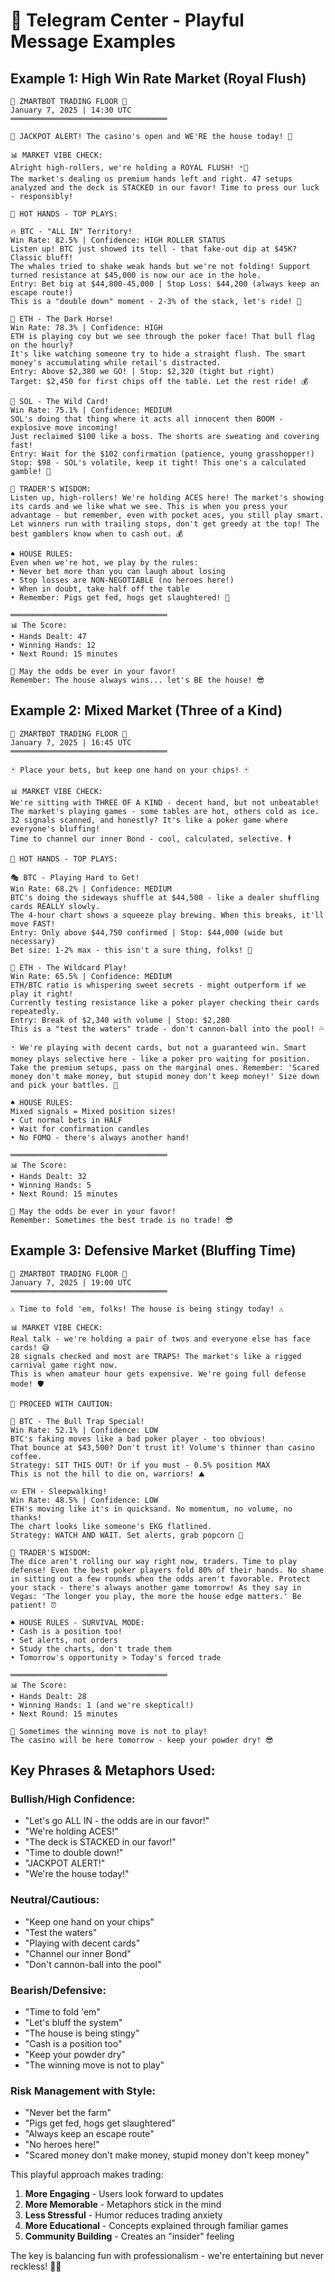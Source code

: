 # 🎰 Telegram Center - Playful Message Examples

## Example 1: High Win Rate Market (Royal Flush)

```
🎰 ZMARTBOT TRADING FLOOR 🎰
January 7, 2025 | 14:30 UTC
═══════════════════════════════════

🎲 JACKPOT ALERT! The casino's open and WE'RE the house today! 🎲

📊 MARKET VIBE CHECK:
Alright high-rollers, we're holding a ROYAL FLUSH! 🃏👑 
The market's dealing us premium hands left and right. 47 setups analyzed and the deck is STACKED in our favor! Time to press our luck - responsibly! 

🎯 HOT HANDS - TOP PLAYS:

🔥 BTC - "ALL IN" Territory! 
Win Rate: 82.5% | Confidence: HIGH ROLLER STATUS
Listen up! BTC just showed its tell - that fake-out dip at $45K? Classic bluff! 
The whales tried to shake weak hands but we're not folding! Support turned resistance at $45,000 is now our ace in the hole. 
Entry: Bet big at $44,800-45,000 | Stop Loss: $44,200 (always keep an escape route!)
This is a "double down" moment - 2-3% of the stack, let's ride! 🚀

💎 ETH - The Dark Horse!
Win Rate: 78.3% | Confidence: HIGH
ETH is playing coy but we see through the poker face! That bull flag on the hourly? 
It's like watching someone try to hide a straight flush. The smart money's accumulating while retail's distracted.
Entry: Above $2,380 we GO! | Stop: $2,320 (tight but right)
Target: $2,450 for first chips off the table. Let the rest ride! 💰

🎪 SOL - The Wild Card!
Win Rate: 75.1% | Confidence: MEDIUM
SOL's doing that thing where it acts all innocent then BOOM - explosive move incoming!
Just reclaimed $100 like a boss. The shorts are sweating and covering fast!
Entry: Wait for the $102 confirmation (patience, young grasshopper!)
Stop: $98 - SOL's volatile, keep it tight! This one's a calculated gamble! 🎯

🎲 TRADER'S WISDOM:
Listen up, high-rollers! We're holding ACES here! The market's showing its cards and we like what we see. This is when you press your advantage - but remember, even with pocket aces, you still play smart. Let winners run with trailing stops, don't get greedy at the top! The best gamblers know when to cash out. 💰

♠️ HOUSE RULES:
Even when we're hot, we play by the rules:
• Never bet more than you can laugh about losing
• Stop losses are NON-NEGOTIABLE (no heroes here!)
• When in doubt, take half off the table
• Remember: Pigs get fed, hogs get slaughtered! 🐷

═══════════════════════════════════
📊 The Score:
• Hands Dealt: 47
• Winning Hands: 12
• Next Round: 15 minutes

🎲 May the odds be ever in your favor!
Remember: The house always wins... let's BE the house! 😎
```

## Example 2: Mixed Market (Three of a Kind)

```
🎰 ZMARTBOT TRADING FLOOR 🎰
January 7, 2025 | 16:45 UTC
═══════════════════════════════════

🃏 Place your bets, but keep one hand on your chips! 🃏

📊 MARKET VIBE CHECK:
We're sitting with THREE OF A KIND - decent hand, but not unbeatable! 
The market's playing games - some tables are hot, others cold as ice. 
32 signals scanned, and honestly? It's like a poker game where everyone's bluffing! 
Time to channel our inner Bond - cool, calculated, selective. 🕴️

🎯 HOT HANDS - TOP PLAYS:

🎭 BTC - Playing Hard to Get!
Win Rate: 68.2% | Confidence: MEDIUM
BTC's doing the sideways shuffle at $44,500 - like a dealer shuffling cards REALLY slowly.
The 4-hour chart shows a squeeze play brewing. When this breaks, it'll move FAST!
Entry: Only above $44,750 confirmed | Stop: $44,000 (wide but necessary)
Bet size: 1-2% max - this isn't a sure thing, folks! 🎲

🎨 ETH - The Wildcard Play!
Win Rate: 65.5% | Confidence: MEDIUM
ETH/BTC ratio is whispering sweet secrets - might outperform if we play it right!
Currently testing resistance like a poker player checking their cards repeatedly.
Entry: Break of $2,340 with volume | Stop: $2,280
This is a "test the waters" trade - don't cannon-ball into the pool! 💦

🃏 We're playing with decent cards, but not a guaranteed win. Smart money plays selective here - like a poker pro waiting for position. Take the premium setups, pass on the marginal ones. Remember: 'Scared money don't make money, but stupid money don't keep money!' Size down and pick your battles. 🎯

♠️ HOUSE RULES:
Mixed signals = Mixed position sizes!
• Cut normal bets in HALF
• Wait for confirmation candles
• No FOMO - there's always another hand!

═══════════════════════════════════
📊 The Score:
• Hands Dealt: 32
• Winning Hands: 5
• Next Round: 15 minutes

🎲 May the odds be ever in your favor!
Remember: Sometimes the best trade is no trade! 😎
```

## Example 3: Defensive Market (Bluffing Time)

```
🎰 ZMARTBOT TRADING FLOOR 🎰
January 7, 2025 | 19:00 UTC
═══════════════════════════════════

⚠️ Time to fold 'em, folks! The house is being stingy today! ⚠️

📊 MARKET VIBE CHECK:
Real talk - we're holding a pair of twos and everyone else has face cards! 😅
28 signals checked and most are TRAPS! The market's like a rigged carnival game right now.
This is when amateur hour gets expensive. We're going full defense mode! 🛡️

🎯 PROCEED WITH CAUTION:

🚫 BTC - The Bull Trap Special!
Win Rate: 52.1% | Confidence: LOW
BTC's faking moves like a bad poker player - too obvious! 
That bounce at $43,500? Don't trust it! Volume's thinner than casino coffee.
Strategy: SIT THIS OUT! Or if you must - 0.5% position MAX
This is not the hill to die on, warriors! ⛰️

💤 ETH - Sleepwalking!
Win Rate: 48.5% | Confidence: LOW
ETH's moving like it's in quicksand. No momentum, no volume, no thanks!
The chart looks like someone's EKG flatlined. 
Strategy: WATCH AND WAIT. Set alerts, grab popcorn 🍿

🎲 TRADER'S WISDOM:
The dice aren't rolling our way right now, traders. Time to play defense! Even the best poker players fold 80% of their hands. No shame in sitting out a few rounds when the odds aren't favorable. Protect your stack - there's always another game tomorrow! As they say in Vegas: 'The longer you play, the more the house edge matters.' Be patient! ⏰

♠️ HOUSE RULES - SURVIVAL MODE:
• Cash is a position too!
• Set alerts, not orders
• Study the charts, don't trade them
• Tomorrow's opportunity > Today's forced trade

═══════════════════════════════════
📊 The Score:
• Hands Dealt: 28
• Winning Hands: 1 (and we're skeptical!)
• Next Round: 15 minutes

🎲 Sometimes the winning move is not to play!
The casino will be here tomorrow - keep your powder dry! 😎
```

## Key Phrases & Metaphors Used:

### Bullish/High Confidence:
- "Let's go ALL IN - the odds are in our favor!"
- "We're holding ACES!"
- "The deck is STACKED in our favor!"
- "Time to double down!"
- "JACKPOT ALERT!"
- "We're the house today!"

### Neutral/Cautious:
- "Keep one hand on your chips"
- "Test the waters"
- "Playing with decent cards"
- "Channel our inner Bond"
- "Don't cannon-ball into the pool"

### Bearish/Defensive:
- "Time to fold 'em"
- "Let's bluff the system"
- "The house is being stingy"
- "Cash is a position too"
- "Keep your powder dry"
- "The winning move is not to play"

### Risk Management with Style:
- "Never bet the farm"
- "Pigs get fed, hogs get slaughtered"
- "Always keep an escape route"
- "No heroes here!"
- "Scared money don't make money, stupid money don't keep money"

This playful approach makes trading:
1. **More Engaging** - Users look forward to updates
2. **More Memorable** - Metaphors stick in the mind
3. **Less Stressful** - Humor reduces trading anxiety
4. **More Educational** - Concepts explained through familiar games
5. **Community Building** - Creates an "insider" feeling

The key is balancing fun with professionalism - we're entertaining but never reckless! 🎰🎯